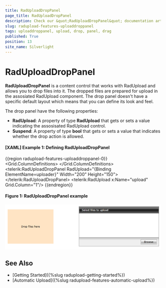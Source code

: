 ```yaml
---
title: RadUploadDropPanel
page_title: RadUploadDropPanel
description: Check our &quot;RadUploadDropPanel&quot; documentation article for the RadUpload {{ site.framework_name }} control.
slug: radupload-features-uploaddroppanel
tags: uploaddroppanel, upload, drop, panel, drag
published: True
position: 13
site_name: Silverlight
---
```


# RadUploadDropPanel

__RadUploadDropPanel__ is a content control that works with RadUpload and allows you to drop files into it. The dropped files are prepared for upload in the assosiated RadUpload component. The drop panel doesn't have a specific default layout which means that you can define its look and feel.

The drop panel have the following properties:
* __RadUpload__: A property of type __RadUpload__ that gets or sets a value indicating the assosisated RadUpload control.
* __Suspend__: A property of type __bool__ that gets or sets a value that indicates whether the drop action is allowed.

#### __[XAML] Example 1: Defining RadUploadDropPanel__
{{region radupload-features-uploaddroppanel-0}}
	<Grid>
		<Grid.ColumnDefinitions>
			<ColumnDefinition/>
			<ColumnDefinition/>
		</Grid.ColumnDefinitions>	
		<telerik:RadUploadDropPanel RadUpload="{Binding ElementName=uploader}" Width="200" Height="150">
			<Border Background="Bisque">
				<TextBlock Text="Drop files here" 
						   HorizontalAlignment="Center" 
						   VerticalAlignment="Center"/>
			</Border>
		</telerik:RadUploadDropPanel>
		<telerik:RadUpload x:Name="upload" Grid.Column="1"/>
	</Grid>
{{endregion}}

#### __Figure 1: RadUploadDropPanel example__
![{{ site.framework_name }} RadUpload RadUploadDropPanel example](images/radupload-features-uploaddroppanel-0.png)

## See Also
 * [Getting Started]({%slug radupload-getting-started%})
 * [Automatic Upload]({%slug radupload-features-automatic-upload%})

